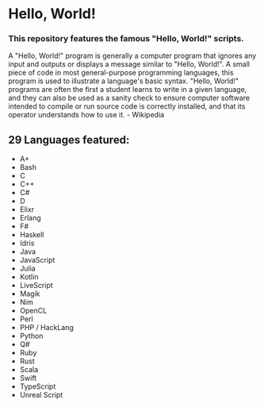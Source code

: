 # Hello, World!

### This repository features the famous "Hello, World!" scripts.

A "Hello, World!" program is generally a computer program that ignores any input and outputs or displays a message similar to "Hello, World!". A small piece of code in most general-purpose programming languages, this program is used to illustrate a language's basic syntax. "Hello, World!" programs are often the first a student learns to write in a given language, and they can also be used as a sanity check to ensure computer software intended to compile or run source code is correctly installed, and that its operator understands how to use it. - Wikipedia

## 29 Languages featured:

- A+
- Bash
- C
- C++
- C#
- D
- Elixr
- Erlang
- F#
- Haskell
- Idris
- Java
- JavaScript
- Julia
- Kotlin
- LiveScript
- Magik
- Nim
- OpenCL
- Perl
- PHP / HackLang
- Python
- Q#
- Ruby
- Rust
- Scala
- Swift
- TypeScript
- Unreal Script
